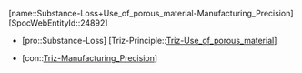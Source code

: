 ﻿---
type: TrizContradiction
aliases:
- Substance-Loss+Use_of_porous_material-Manufacturing_Precision
license: CC BY-SA 4.0
copyright: https://github.com/SpocWeb
IsDeleted: false
IsReadOnly: false
Confidential: public
tags: 
- Triz/Contradiction
---
[name::Substance-Loss+Use_of_porous_material-Manufacturing_Precision]
[SpocWebEntityId::24892]
+ [pro::Substance-Loss]
[Triz-Principle::[Triz-Use_of_porous_material](tech/Triz/Principle/Triz-Use_of_porous_material.md)]
- [con::[Triz-Manufacturing_Precision](tech/Triz/Parameter/Triz-Manufacturing_Precision.md)]

